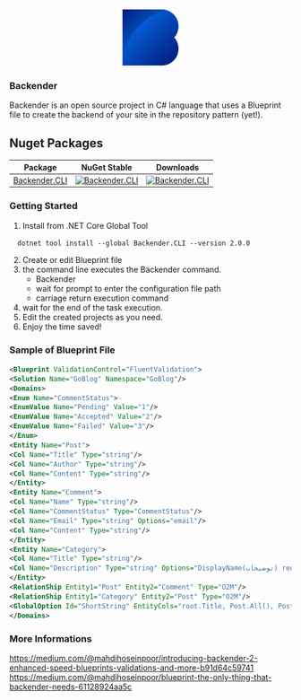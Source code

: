 
<p align="center" style="margin-top: 10px;">
  <img width="100"src="./docs/Logo.png"/>
</p>

### Backender
Backender is an open source project in C# language that uses a Blueprint file to create the backend of your site in the repository pattern (yet!).

## Nuget Packages

| Package | NuGet Stable |  Downloads |
| ------- | -------- | ------- |
| [Backender.CLI](https://www.nuget.org/packages/Backender.CLI/) | [![Backender.CLI](https://img.shields.io/nuget/v/Backender.CLI.svg)](https://www.nuget.org/packages/Backender.CLI/)  | [![Backender.CLI](https://img.shields.io/nuget/dt/Backender.CLI.svg)](https://www.nuget.org/packages/Backender.CLI/) |

### Getting Started

1. Install from .NET Core Global Tool  

  ``` shell
    dotnet tool install --global Backender.CLI --version 2.0.0
  ```

2. Create or edit Blueprint file
3. the command line executes the Backender command.
    - Backender
    - wait for prompt to enter the configuration file path
    - carriage return execution command
4. wait for the end of the task execution.
5. Edit the created projects as you need.
6. Enjoy the time saved!

### Sample of Blueprint File
``` xml
<Blueprint ValidationControl="FluentValidation">
<Solution Name="GoBlog" Namespace="GoBlog"/>
<Domains>
<Enum Name="CommentStatus">
<EnumValue Name="Pending" Value="1"/>
<EnumValue Name="Accepted" Value="2"/>
<EnumValue Name="Failed" Value="3"/>
</Enum>
<Entity Name="Post">
<Col Name="Title" Type="string"/>
<Col Name="Author" Type="string"/>
<Col Name="Content" Type="string"/>
</Entity>
<Entity Name="Comment">
<Col Name="Name" Type="string"/>
<Col Name="CommentStatus" Type="CommentStatus"/>
<Col Name="Email" Type="string" Options="email"/>
<Col Name="Content" Type="string"/>
</Entity>
<Entity Name="Category">
<Col Name="Title" Type="string"/>
<Col Name="Description" Type="string" Options="DisplayName(توضیحات) required"/>
</Entity>
<RelationShip Entity1="Post" Entity2="Comment" Type="O2M"/>
<RelationShip Entity1="Category" Entity2="Post" Type="O2M"/>
<GlobalOption Id="ShortString" EntityCols="root.Title, Post.All(), Post.Comment" Options="Length(0,250) required"/>
</Domains>
```
### More Informations
https://medium.com/@mahdihoseinpoor/introducing-backender-2-enhanced-speed-blueprints-validations-and-more-b91d64c59741
https://medium.com/@mahdihoseinpoor/blueprint-the-only-thing-that-backender-needs-61128924aa5c
</Blueprint>
    
